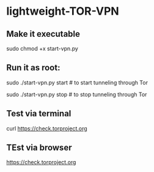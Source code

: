 # lightweight-TOR-VPN


## Make it executable

sudo chmod +x start-vpn.py

## Run it as root:

sudo ./start-vpn.py start   # to start tunneling through Tor

sudo ./start-vpn.py stop    # to stop tunneling through Tor

## Test via terminal

curl https://check.torproject.org

## TEst via browser
https://check.torproject.org